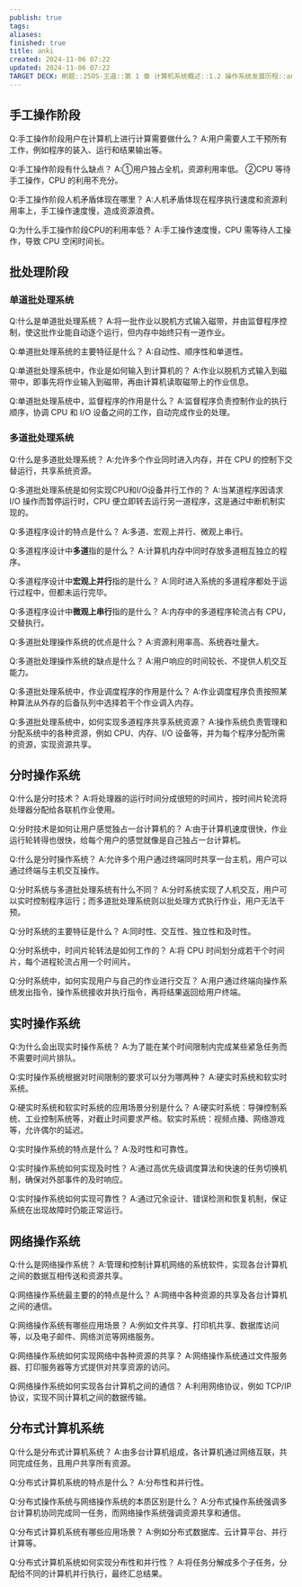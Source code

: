 ```yaml
---
publish: true
tags: 
aliases: 
finished: true
title: anki
created: 2024-11-06 07:22
updated: 2024-11-06 07:22
TARGET DECK: 刷题::25OS-王道::第 1 章 计算机系统概述::1.2 操作系统发展历程::anki
---
```


## 手工操作阶段

Q:手工操作阶段用户在计算机上进行计算需要做什么？
A:用户需要人工干预所有工作，例如程序的装入、运行和结果输出等。

Q:手工操作阶段有什么缺点？
A:①用户独占全机，资源利用率低。
②CPU 等待手工操作，CPU 的利用不充分。

Q:手工操作阶段人机矛盾体现在哪里？
A:人机矛盾体现在程序执行速度和资源利用率上，手工操作速度慢，造成资源浪费。

Q:为什么手工操作阶段CPU的利用率低？
A:手工操作速度慢，CPU 需等待人工操作，导致 CPU 空闲时间长。

## 批处理阶段

### 单道批处理系统

Q:什么是单道批处理系统？
A:将一批作业以脱机方式输入磁带，并由监督程序控制，使这批作业能自动逐个运行，但内存中始终只有一道作业。

Q:单道批处理系统的主要特征是什么？
A:自动性、顺序性和单道性。

Q:单道批处理系统中，作业是如何输入到计算机的？
A:作业以脱机方式输入到磁带中，即事先将作业输入到磁带，再由计算机读取磁带上的作业信息。

Q:单道批处理系统中，监督程序的作用是什么？
A:监督程序负责控制作业的执行顺序，协调 CPU 和 I/O 设备之间的工作，自动完成作业的处理。

### 多道批处理系统

Q:什么是多道批处理系统？
A:允许多个作业同时进入内存，并在 CPU 的控制下交替运行，共享系统资源。

Q:多道批处理系统是如何实现CPU和I/O设备并行工作的？
A:当某道程序因请求 I/O 操作而暂停运行时，CPU 便立即转去运行另一道程序，这是通过中断机制实现的。

Q:多道程序设计的特点是什么？
A:多道、宏观上并行、微观上串行。

Q:多道程序设计中**多道**指的是什么？
A:计算机内存中同时存放多道相互独立的程序。

Q:多道程序设计中**宏观上并行**指的是什么？
A:同时进入系统的多道程序都处于运行过程中，但都未运行完毕。

Q:多道程序设计中**微观上串行**指的是什么？
A:内存中的多道程序轮流占有 CPU，交替执行。

Q:多道批处理操作系统的优点是什么？
A:资源利用率高、系统吞吐量大。

Q:多道批处理操作系统的缺点是什么？
A:用户响应的时间较长、不提供人机交互能力。

Q:多道批处理系统中，作业调度程序的作用是什么？
A:作业调度程序负责按照某种算法从外存的后备队列中选择若干个作业调入内存。

Q:多道批处理系统中，如何实现多道程序共享系统资源？
A:操作系统负责管理和分配系统中的各种资源，例如 CPU、内存、I/O 设备等，并为每个程序分配所需的资源，实现资源共享。

## 分时操作系统

Q:什么是分时技术？
A:将处理器的运行时间分成很短的时间片，按时间片轮流将处理器分配给各联机作业使用。

Q:分时技术是如何让用户感觉独占一台计算机的？
A:由于计算机速度很快，作业运行轮转得也很快，给每个用户的感觉就像是自己独占一台计算机。

Q:什么是分时操作系统？
A:允许多个用户通过终端同时共享一台主机，用户可以通过终端与主机交互操作。

Q:分时系统与多道批处理系统有什么不同？
A:分时系统实现了人机交互，用户可以实时控制程序运行；而多道批处理系统则以批处理方式执行作业，用户无法干预。

Q:分时系统的主要特征是什么？
A:同时性、交互性、独立性和及时性。

Q:分时系统中，时间片轮转法是如何工作的？
A:将 CPU 时间划分成若干个时间片，每个进程轮流占用一个时间片。

Q:分时系统中，如何实现用户与自己的作业进行交互？
A:用户通过终端向操作系统发出指令，操作系统接收并执行指令，再将结果返回给用户终端。

## 实时操作系统

Q:为什么会出现实时操作系统？
A:为了能在某个时间限制内完成某些紧急任务而不需要时间片排队。

Q:实时操作系统根据对时间限制的要求可以分为哪两种？
A:硬实时系统和软实时系统。

Q:硬实时系统和软实时系统的应用场景分别是什么？
A:硬实时系统：导弹控制系统、工业控制系统等，对截止时间要求严格。软实时系统：视频点播、网络游戏等，允许偶尔的延迟。

Q:实时操作系统的特点是什么？
A:及时性和可靠性。

Q:实时操作系统如何实现及时性？
A:通过高优先级调度算法和快速的任务切换机制，确保对外部事件的及时响应。

Q:实时操作系统如何实现可靠性？
A:通过冗余设计、错误检测和恢复机制，保证系统在出现故障时仍能正常运行。

## 网络操作系统

Q:什么是网络操作系统？
A:管理和控制计算机网络的系统软件，实现各台计算机之间的数据互相传送和资源共享。

Q:网络操作系统最主要的的特点是什么？
A:网络中各种资源的共享及各台计算机之间的通信。

Q:网络操作系统有哪些应用场景？
A:例如文件共享、打印机共享、数据库访问等，以及电子邮件、网络浏览等网络服务。

Q:网络操作系统如何实现网络中各种资源的共享？
A:网络操作系统通过文件服务器、打印服务器等方式提供对共享资源的访问。

Q:网络操作系统如何实现各台计算机之间的通信？
A:利用网络协议，例如 TCP/IP 协议，实现不同计算机之间的数据传输。

## 分布式计算机系统

Q:什么是分布式计算机系统？
A:由多台计算机组成，各计算机通过网络互联，共同完成任务，且用户共享所有资源。

Q:分布式计算机系统的特点是什么？
A:分布性和并行性。

Q:分布式操作系统与网络操作系统的本质区别是什么？
A:分布式操作系统强调多台计算机协同完成同一任务，而网络操作系统强调资源共享和通信。

Q:分布式计算机系统有哪些应用场景？
A:例如分布式数据库、云计算平台、并行计算等。

Q:分布式计算机系统如何实现分布性和并行性？
A:将任务分解成多个子任务，分配给不同的计算机并行执行，最终汇总结果。
